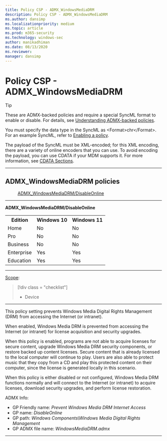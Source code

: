 ```yaml
---
title: Policy CSP - ADMX_WindowsMediaDRM
description: Policy CSP - ADMX_WindowsMediaDRM
ms.author: dansimp
ms.localizationpriority: medium
ms.topic: article
ms.prod: m365-security
ms.technology: windows-sec
author: manikadhiman
ms.date: 08/13/2020
ms.reviewer: 
manager: dansimp
---
```


# Policy CSP - ADMX_WindowsMediaDRM
> [!TIP]
> These are ADMX-backed policies and require a special SyncML format to enable or disable. For details, see [Understanding ADMX-backed policies](./understanding-admx-backed-policies.md).
> 
> You must specify the data type in the SyncML as &lt;Format&gt;chr&lt;/Format&gt;. For an example SyncML, refer to [Enabling a policy](./understanding-admx-backed-policies.md#enabling-a-policy).
> 
> The payload of the SyncML must be XML-encoded; for this XML encoding, there are a variety of online encoders that you can use. To avoid encoding the payload, you can use CDATA if your MDM supports it. For more information, see [CDATA Sections](http://www.w3.org/TR/REC-xml/#sec-cdata-sect).

<hr/>

<!--Policies-->
## ADMX_WindowsMediaDRM policies  

<dl>
  <dd>
    <a href="#admx-windowsmediadrm-disableonline">ADMX_WindowsMediaDRM/DisableOnline</a>
  </dd>
</dl>


<hr/>

<!--Policy-->
<a href="" id="admx-windowsmediadrm-disableonline"></a>**ADMX_WindowsMediaDRM/DisableOnline**  

<!--SupportedSKUs-->
<table>
<tr>
    <th>Edition</th>
    <th>Windows 10</th>
    <th>Windows 11</th> 
</tr>
<tr>
    <td>Home</td>
    <td>No</td>
    <td>No</td>
</tr>
<tr>
    <td>Pro</td>
    <td>No</td>
    <td>No</td>
</tr>
<tr>
    <td>Business</td>
    <td>No</td>
    <td>No</td>
</tr>
<tr>
    <td>Enterprise</td>
    <td>Yes</td>
    <td>Yes</td>
</tr>
<tr>
    <td>Education</td>
    <td>Yes</td>
    <td>Yes</td>
</tr>
</table>

<!--/SupportedSKUs-->
<hr/>

<!--Scope-->
[Scope](./policy-configuration-service-provider.md#policy-scope):

> [!div class = "checklist"]
> * Device

<hr/>

<!--/Scope-->
<!--Description-->
This policy setting prevents Windows Media Digital Rights Management (DRM) from accessing the Internet (or intranet).

When enabled, Windows Media DRM is prevented from accessing the Internet (or intranet) for license acquisition and security upgrades.

When this policy is enabled, programs are not able to acquire licenses for secure content, upgrade Windows Media DRM security components, or restore backed up content licenses.  Secure content that is already licensed to the local computer will continue to play. Users are also able to protect music that they copy from a CD and play this protected content on their computer, since the license is generated locally in this scenario.

When this policy is either disabled or not configured, Windows Media DRM functions normally and will connect to the Internet (or intranet) to acquire licenses, download security upgrades, and perform license restoration.

<!--/Description-->


<!--ADMXBacked-->
ADMX Info:  
-   GP Friendly name: *Prevent Windows Media DRM Internet Access*
-   GP name: *DisableOnline*
-   GP path: *Windows Components\Windows Media Digital Rights Management*
-   GP ADMX file name: *WindowsMediaDRM.admx*

<!--/ADMXBacked-->
<!--/Policy-->
<hr/>



<!--/Policies-->

